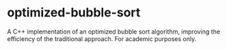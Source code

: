 # optimized-bubble-sort
A C++ implementation of an optimized bubble sort algorithm, improving the efficiency of the traditional approach. For academic purposes only.
